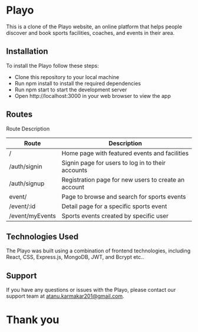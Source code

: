 # Playo 
This is a clone of the Playo website, an online platform that helps people discover and book sports facilities, coaches, and events in their area.
## Installation
To install the Playo follow these steps:

- Clone this repository to your local machine
- Run npm install to install the required dependencies
- Run npm start to start the development server
- Open http://localhost:3000 in your web browser to view the app

## Routes
Route	Description

| Route | Description |
|-------|-------------|
| / |	Home page with featured events and facilities |
| /auth/signin | Signin page for users to log in to their accounts |
| /auth/signup |	Registration page for new users to create an account |
| event/ |	Page to browse and search for sports events |
| /event/:id |	Detail page for a specific sports event |
| /event/myEvents	| Sports events created by specific user |

## Technologies Used
The Playo was built using a combination of frontend technologies, including React, CSS, Express.js, MongoDB, JWT, and Bcrypt etc..

## Support
If you have any questions or issues with the Playo, please contact our support team at atanu.karmakar201@gmail.com.

# Thank you
